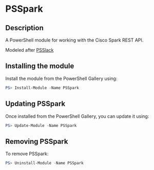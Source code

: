 # PSSpark

## Description

A PowerShell module for working with the Cisco Spark REST API.

Modeled after [PSSlack]("https://github.com/RamblingCookieMonster/PSSlack/")

## Installing the module

Install the module from the PowerShell Gallery using:

``` PowerShell
PS> Install-Module -Name PSSpark
```

## Updating PSSpark

Once installed from the PowerShell Gallery, you can update it using:

``` PowerShell
PS> Update-Module -Name PSSpark
```

## Removing PSSpark

To remove PSSpark:

``` PowerShell
PS> Uninstall-Module -Name PSSpark
```
